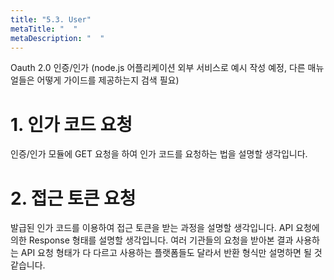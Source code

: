 ```yaml
---
title: "5.3. User"
metaTitle: "  "
metaDescription: "  "
---
```



Oauth 2.0 인증/인가 (node.js 어플리케이션 외부 서비스로 예시 작성 예정, 다른 매뉴얼들은 어떻게 가이드를 제공하는지 검색 필요)


# 1. 인가 코드 요청
인증/인가 모듈에 GET 요청을 하여 인가 코드를 요청하는 법을 설명할 생각입니다.


# 2. 접근 토큰 요청
발급된 인가 코드를 이용하여 접근 토큰을 받는 과정을 설명할 생각입니다. API 요청에 의한 Response 형태를 설명할 생각입니다. 여러 기관들의 요청을 받아본 결과 사용하는 API 요청 형태가 다 다르고 사용하는 플랫폼들도 달라서 반환 형식만 설명하면 될 것 같습니다.
